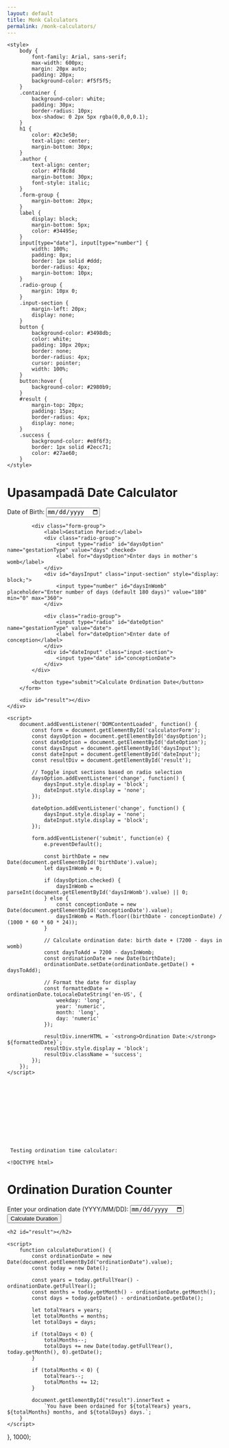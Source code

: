 ```yaml
---
layout: default
title: Monk Calculators
permalink: /monk-calculators/
---
```

    <style>
        body {
            font-family: Arial, sans-serif;
            max-width: 600px;
            margin: 20px auto;
            padding: 20px;
            background-color: #f5f5f5;
        }
        .container {
            background-color: white;
            padding: 30px;
            border-radius: 10px;
            box-shadow: 0 2px 5px rgba(0,0,0,0.1);
        }
        h1 {
            color: #2c3e50;
            text-align: center;
            margin-bottom: 30px;
        }
        .author {
            text-align: center;
            color: #7f8c8d
            margin-bottom: 30px;
            font-style: italic;
        }
        .form-group {
            margin-bottom: 20px;
        }
        label {
            display: block;
            margin-bottom: 5px;
            color: #34495e;
        }
        input[type="date"], input[type="number"] {
            width: 100%;
            padding: 8px;
            border: 1px solid #ddd;
            border-radius: 4px;
            margin-bottom: 10px;
        }
        .radio-group {
            margin: 10px 0;
        }
        .input-section {
            margin-left: 20px;
            display: none;
        }
        button {
            background-color: #3498db;
            color: white;
            padding: 10px 20px;
            border: none;
            border-radius: 4px;
            cursor: pointer;
            width: 100%;
        }
        button:hover {
            background-color: #2980b9;
        }
        #result {
            margin-top: 20px;
            padding: 15px;
            border-radius: 4px;
            display: none;
        }
        .success {
            background-color: #e8f6f3;
            border: 1px solid #2ecc71;
            color: #27ae60;
        }
    </style>
</head>
<body>
    <div class="container">
        <h1>Upasampadā Date Calculator</h1>
        <form id="calculatorForm">
            <div class="form-group">
                <label for="birthDate">Date of Birth:</label>
                <input type="date" id="birthDate" required>
            </div>

            <div class="form-group">
                <label>Gestation Period:</label>
                <div class="radio-group">
                    <input type="radio" id="daysOption" name="gestationType" value="days" checked>
                    <label for="daysOption">Enter days in mother's womb</label>
                </div>
                <div id="daysInput" class="input-section" style="display: block;">
                    <input type="number" id="daysInWomb" placeholder="Enter number of days (default 180 days)" value="180" min="0" max="360">
                </div>

                <div class="radio-group">
                    <input type="radio" id="dateOption" name="gestationType" value="date">
                    <label for="dateOption">Enter date of conception</label>
                </div>
                <div id="dateInput" class="input-section">
                    <input type="date" id="conceptionDate">
                </div>
            </div>

            <button type="submit">Calculate Ordination Date</button>
        </form>

        <div id="result"></div>
    </div>

    <script>
        document.addEventListener('DOMContentLoaded', function() {
            const form = document.getElementById('calculatorForm');
            const daysOption = document.getElementById('daysOption');
            const dateOption = document.getElementById('dateOption');
            const daysInput = document.getElementById('daysInput');
            const dateInput = document.getElementById('dateInput');
            const resultDiv = document.getElementById('result');

            // Toggle input sections based on radio selection
            daysOption.addEventListener('change', function() {
                daysInput.style.display = 'block';
                dateInput.style.display = 'none';
            });

            dateOption.addEventListener('change', function() {
                daysInput.style.display = 'none';
                dateInput.style.display = 'block';
            });

            form.addEventListener('submit', function(e) {
                e.preventDefault();

                const birthDate = new Date(document.getElementById('birthDate').value);
                let daysInWomb = 0;

                if (daysOption.checked) {
                    daysInWomb = parseInt(document.getElementById('daysInWomb').value) || 0;
                } else {
                    const conceptionDate = new Date(document.getElementById('conceptionDate').value);
                    daysInWomb = Math.floor((birthDate - conceptionDate) / (1000 * 60 * 60 * 24));
                }

                // Calculate ordination date: birth date + (7200 - days in womb)
                const daysToAdd = 7200 - daysInWomb;
                const ordinationDate = new Date(birthDate);
                ordinationDate.setDate(ordinationDate.getDate() + daysToAdd);

                // Format the date for display
                const formattedDate = ordinationDate.toLocaleDateString('en-US', {
                    weekday: 'long',
                    year: 'numeric',
                    month: 'long',
                    day: 'numeric'
                });

                resultDiv.innerHTML = `<strong>Ordination Date:</strong> ${formattedDate}`;
                resultDiv.style.display = 'block';
                resultDiv.className = 'success';
            });
        });
    </script>












     Testing ordination time calculator:

    <!DOCTYPE html>
<html lang="en">
<head>
    <meta charset="UTF-8">
    <meta name="viewport" content="width=device-width, initial-scale=1.0">
    <title>Ordination Duration Counter</title>
</head>
<body>
    <h1>Ordination Duration Counter</h1>
    <label for="ordinationDate">Enter your ordination date (YYYY/MM/DD):</label>
    <input type="date" id="ordinationDate">
    <button onclick="calculateDuration()">Calculate Duration</button>
    
    <h2 id="result"></h2>

    <script>
        function calculateDuration() {
            const ordinationDate = new Date(document.getElementById("ordinationDate").value);
            const today = new Date();
            
            const years = today.getFullYear() - ordinationDate.getFullYear();
            const months = today.getMonth() - ordinationDate.getMonth();
            const days = today.getDate() - ordinationDate.getDate();

            let totalYears = years;
            let totalMonths = months;
            let totalDays = days;

            if (totalDays < 0) {
                totalMonths--;
                totalDays += new Date(today.getFullYear(), today.getMonth(), 0).getDate();
            }

            if (totalMonths < 0) {
                totalYears--;
                totalMonths += 12;
            }

            document.getElementById("result").innerText = 
                `You have been ordained for ${totalYears} years, ${totalMonths} months, and ${totalDays} days.`;
        }
    </script>
</body>
</html>

  }, 1000);
</script>

